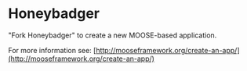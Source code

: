 Honeybadger
=====

"Fork Honeybadger" to create a new MOOSE-based application.

For more information see: [http://mooseframework.org/create-an-app/](http://mooseframework.org/create-an-app/)
